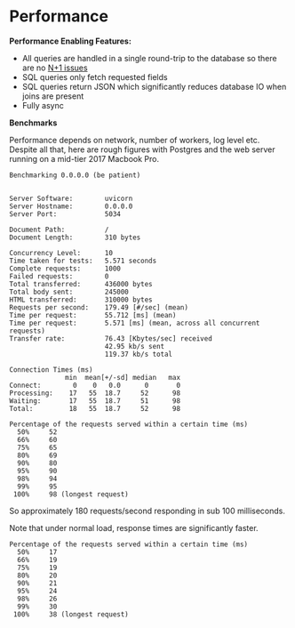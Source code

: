 # Performance

**Performance Enabling Features:**

* All queries are handled in a single round-trip to the database so there are no [N+1 issues](https://stackoverflow.com/questions/97197/what-is-the-n1-selects-problem-in-orm-object-relational-mapping)
* SQL queries only fetch requested fields
* SQL queries return JSON which significantly reduces database IO when joins are present
* Fully async


**Benchmarks**

Performance depends on network, number of workers, log level etc. Despite all that, here are rough figures with Postgres and the web server running on a mid-tier 2017 Macbook Pro.

```text
Benchmarking 0.0.0.0 (be patient)


Server Software:        uvicorn
Server Hostname:        0.0.0.0
Server Port:            5034

Document Path:          /
Document Length:        310 bytes

Concurrency Level:      10
Time taken for tests:   5.571 seconds
Complete requests:      1000
Failed requests:        0
Total transferred:      436000 bytes
Total body sent:        245000
HTML transferred:       310000 bytes
Requests per second:    179.49 [#/sec] (mean)
Time per request:       55.712 [ms] (mean)
Time per request:       5.571 [ms] (mean, across all concurrent requests)
Transfer rate:          76.43 [Kbytes/sec] received
                        42.95 kb/s sent
                        119.37 kb/s total

Connection Times (ms)
              min  mean[+/-sd] median   max
Connect:        0    0   0.0      0       0
Processing:    17   55  18.7     52      98
Waiting:       17   55  18.7     51      98
Total:         18   55  18.7     52      98

Percentage of the requests served within a certain time (ms)
  50%     52
  66%     60
  75%     65
  80%     69
  90%     80
  95%     90
  98%     94
  99%     95
 100%     98 (longest request)
```

So approximately 180 requests/second responding in sub 100 milliseconds.

Note that under normal load, response times are significantly faster.

```text
Percentage of the requests served within a certain time (ms)
  50%     17
  66%     19
  75%     19
  80%     20
  90%     21
  95%     24
  98%     26
  99%     30
 100%     38 (longest request)
```
